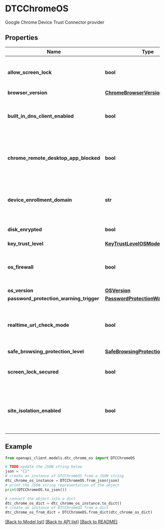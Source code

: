 # DTCChromeOS

Google Chrome Device Trust Connector provider

## Properties

Name | Type | Description | Notes
------------ | ------------- | ------------- | -------------
**allow_screen_lock** | **bool** | Indicates whether the AllowScreenLock enterprise policy is enabled | [optional] 
**browser_version** | [**ChromeBrowserVersion**](ChromeBrowserVersion.md) |  | [optional] 
**built_in_dns_client_enabled** | **bool** | Indicates if a software stack is used to communicate with the DNS server | [optional] 
**chrome_remote_desktop_app_blocked** | **bool** | Indicates whether access to the Chrome Remote Desktop application is blocked through a policy | [optional] 
**device_enrollment_domain** | **str** | Enrollment domain of the customer that is currently managing the device | [optional] 
**disk_enrypted** | **bool** | Indicates whether the main disk is encrypted | [optional] 
**key_trust_level** | [**KeyTrustLevelOSMode**](KeyTrustLevelOSMode.md) |  | [optional] 
**os_firewall** | **bool** | Indicates whether a firewall is enabled at the OS-level on the device | [optional] 
**os_version** | [**OSVersion**](OSVersion.md) |  | [optional] 
**password_protection_warning_trigger** | [**PasswordProtectionWarningTrigger**](PasswordProtectionWarningTrigger.md) |  | [optional] 
**realtime_url_check_mode** | **bool** | Indicates whether enterprise-grade (custom) unsafe URL scanning is enabled | [optional] 
**safe_browsing_protection_level** | [**SafeBrowsingProtectionLevel**](SafeBrowsingProtectionLevel.md) |  | [optional] 
**screen_lock_secured** | **bool** | Indicates whether the device is password-protected | [optional] 
**site_isolation_enabled** | **bool** | Indicates whether the Site Isolation (also known as **Site Per Process**) setting is enabled | [optional] 

## Example

```python
from openapi_client.models.dtc_chrome_os import DTCChromeOS

# TODO update the JSON string below
json = "{}"
# create an instance of DTCChromeOS from a JSON string
dtc_chrome_os_instance = DTCChromeOS.from_json(json)
# print the JSON string representation of the object
print(DTCChromeOS.to_json())

# convert the object into a dict
dtc_chrome_os_dict = dtc_chrome_os_instance.to_dict()
# create an instance of DTCChromeOS from a dict
dtc_chrome_os_from_dict = DTCChromeOS.from_dict(dtc_chrome_os_dict)
```
[[Back to Model list]](../README.md#documentation-for-models) [[Back to API list]](../README.md#documentation-for-api-endpoints) [[Back to README]](../README.md)



